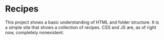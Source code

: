 # Recipes
This project shows a basic understanding of HTML and folder structure. It is a simple site that shows a collection of recipes.
CSS and JS are, as of right now, completely nonexistent.